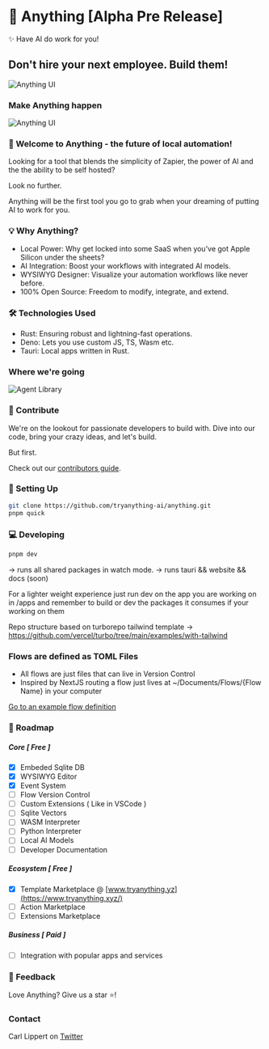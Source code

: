 # 🚀 Anything [Alpha Pre Release]

✨ Have AI do work for you!

## Don't hire your next employee. Build them!

![Anything UI](https://raw.githubusercontent.com/tryanything-ai/anything/main/assets/anything_dnd_sept_11.gif)

### Make Anything happen

![Anything UI](https://raw.githubusercontent.com/tryanything-ai/anything/main/assets/anything_sept_11.gif)

### 🌟 Welcome to Anything - the future of local automation!

Looking for a tool that blends the simplicity of Zapier, the power of AI and the the ability to be self hosted?

Look no further.

Anything will be the first tool you go to grab when your dreaming of putting AI to work for you.

### 💡 Why Anything?

- Local Power: Why get locked into some SaaS when you've got Apple Silicon under the sheets?
- AI Integration: Boost your workflows with integrated AI models.
- WYSIWYG Designer: Visualize your automation workflows like never before.
- 100% Open Source: Freedom to modify, integrate, and extend.

### 🛠 Technologies Used

- Rust: Ensuring robust and lightning-fast operations.
- Deno: Lets you use custom JS, TS, Wasm etc. 
- Tauri: Local apps written in Rust.

### Where we're going

![Agent Library](https://raw.githubusercontent.com/tryanything-ai/anything/main/assets/agent_library.png)

### 🤝 Contribute

We're on the lookout for passionate developers to build with. Dive into our code, bring your crazy ideas, and let's build.

But first.

Check out our [contributors guide](https://github.com/tryanything-ai/anything/tree/main/.github/CONTRIBUTING.md).

### 🔧 Setting Up

```bash
git clone https://github.com/tryanything-ai/anything.git
pnpm quick
```

### 💻 Developing
```bash
pnpm dev
```
-> runs all shared packages in watch mode. 
-> runs tauri && website && docs (soon)

For a lighter weight experience just run dev on the app you are working on in /apps and remember to build or dev the packages it consumes if your working on them

Repo structure based on turborepo tailwind template
-> https://github.com/vercel/turbo/tree/main/examples/with-tailwind

### Flows are defined as TOML Files

- All flows are just files that can live in Version Control
- Inspired by NextJS routing a flow just lives at ~/Documents/Flows/{Flow Name} in your computer

[Go to an example flow definition](https://github.com/tryanything-ai/anything/tree/main/assets/examples)

### 🤖 Roadmap

##### Core [ Free ]
- [x] Embeded Sqlite DB
- [X] WYSIWYG Editor
- [x] Event System
- [ ] Flow Version Control
- [ ] Custom Extensions ( Like in VSCode )
- [ ] Sqlite Vectors 
- [ ] WASM Interpreter
- [ ] Python Interpreter
- [ ] Local AI Models
- [ ] Developer Documentation

##### Ecosystem [ Free ]
- [x] Template Marketplace @ [www.tryanything.yz](https://www.tryanything.xyz/)
- [ ] Action Marketplace
- [ ] Extensions Marketplace

##### Business [ Paid ]
- [ ] Integration with popular apps and services

### 💌 Feedback

Love Anything? Give us a star ⭐️!

### Contact

Carl Lippert on [Twitter](https://twitter.com/carllippert)
